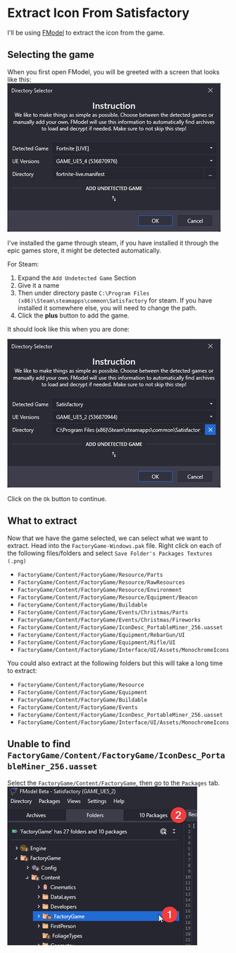 # Extract Icon From Satisfactory

I'll be using [FModel](https://fmodel.app/) to extract the icon from the game.

## Selecting the game

When you first open FModel, you will be greeted with a screen that looks like this:
![Entry Directory Selector](entry_dir_select.png)

I've installed the game through steam, if you have installed it through the epic games store, it might be detected automatically.

For Steam:

1. Expand the `Add Undetected Game` Section
2. Give it a name
3. Then under directory paste `C:\Program Files (x86)\Steam\steamapps\common\Satisfactory` for steam. If you have installed it somewhere else, you will need to change the path.
4. Click the **plus** button to add the game.

It should look like this when you are done:

![Selected Directory](selected_dir.png)

Click on the `Ok` button to continue.

## What to extract

Now that we have the game selected, we can select what we want to extract.
Head into the `FactoryGame-Windows.pak` file.
Right click on each of the following files/folders and select `Save Folder's Packages Textures (.png)`

- `FactoryGame/Content/FactoryGame/Resource/Parts`
- `FactoryGame/Content/FactoryGame/Resource/RawResources`
- `FactoryGame/Content/FactoryGame/Resource/Environment`
- `FactoryGame/Content/FactoryGame/Resource/Equipment/Beacon`
- `FactoryGame/Content/FactoryGame/Buildable`
- `FactoryGame/Content/FactoryGame/Events/Christmas/Parts`
- `FactoryGame/Content/FactoryGame/Events/Christmas/Fireworks`
- `FactoryGame/Content/FactoryGame/IconDesc_PortableMiner_256.uasset`
- `FactoryGame/Content/FactoryGame/Equipment/RebarGun/UI`
- `FactoryGame/Content/FactoryGame/Equipment/Rifle/UI`
- `FactoryGame/Content/FactoryGame/Interface/UI/Assets/MonochromeIcons`

You could also extract at the following folders but this will take a long time to extract:

- `FactoryGame/Content/FactoryGame/Resource`
- `FactoryGame/Content/FactoryGame/Equipment`
- `FactoryGame/Content/FactoryGame/Buildable`
- `FactoryGame/Content/FactoryGame/Events`
- `FactoryGame/Content/FactoryGame/IconDesc_PortableMiner_256.uasset`
- `FactoryGame/Content/FactoryGame/Interface/UI/Assets/MonochromeIcons`

## Unable to find `FactoryGame/Content/FactoryGame/IconDesc_PortableMiner_256.uasset`

Select the `FactoryGame/Content/FactoryGame`, then go to the `Packages` tab.
![Select and change tab](select-and-change-tab.png)
